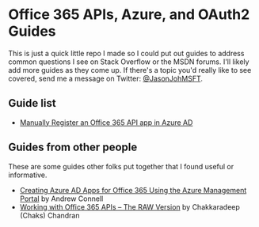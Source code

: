 # Office 365 APIs, Azure, and OAuth2 Guides #

This is just a quick little repo I made so I could put out guides to address common questions I see on Stack Overflow or the MSDN forums. I'll likely add more guides as they come up. If there's a topic you'd really like to see covered, send me a message on Twitter: [@JasonJohMSFT](https://twitter.com/JasonJohMSFT).

## Guide list ##

- [Manually Register an Office 365 API app in Azure AD](https://github.com/jasonjoh/office365-azure-guides/blob/master/RegisterAnAppInAzure.md)

## Guides from other people ##

These are some guides other folks put together that I found useful or informative.

- [Creating Azure AD Apps for Office 365 Using the Azure Management Portal](http://www.andrewconnell.com/blog/creating-azure-ad-apps-for-office-365-using-the-azure-management-portal) by Andrew Connell
- [Working with Office 365 APIs – The RAW Version](http://chakkaradeep.com/index.php/working-with-office365apis-the-raw-version/) by Chakkaradeep (Chaks) Chandran
